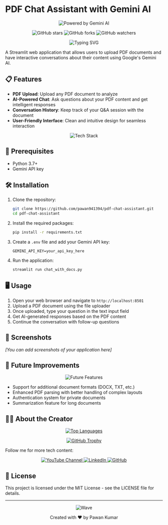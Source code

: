 # PDF Chat Assistant with Gemini AI

<p align="center">
  <img src="https://img.shields.io/badge/Powered%20By-Gemini%20AI-blue?style=for-the-badge&logo=google&logoColor=white" alt="Powered by Gemini AI"/>
</p>

<div align="center">
  
  ![GitHub stars](https://img.shields.io/github/stars/pawan941394/pdf-chat-assistant?style=social)
  ![GitHub forks](https://img.shields.io/github/forks/pawan941394/pdf-chat-assistant?style=social)
  ![GitHub watchers](https://img.shields.io/github/watchers/pawan941394/pdf-chat-assistant?style=social)
  
</div>

<p align="center">
  <img src="https://readme-typing-svg.herokuapp.com?font=Fira+Code&pause=1000&color=0969DA&center=true&vCenter=true&width=435&lines=Chat+with+your+PDF+documents;Powered+by+Gemini+AI;Created+by+Pawan+Kumar" alt="Typing SVG" />
</p>

A Streamlit web application that allows users to upload PDF documents and have interactive conversations about their content using Google's Gemini AI.

## 📋 Features

- **PDF Upload**: Upload any PDF document to analyze
- **AI-Powered Chat**: Ask questions about your PDF content and get intelligent responses
- **Conversation History**: Keep track of your Q&A session with the document
- **User-Friendly Interface**: Clean and intuitive design for seamless interaction

<p align="center">
  <img src="https://github-readme-tech-stack.vercel.app/api/cards?title=Technology+Stack&lineCount=1&theme=github&line1=streamlit,Streamlit,FF4B4B;google,Gemini+AI,4285F4;python,Python,3776AB" alt="Tech Stack" />
</p>

## 📝 Prerequisites

- Python 3.7+
- Gemini API key

## 🛠️ Installation

1. Clone the repository:
   ```bash
   git clone https://github.com/pawan941394/pdf-chat-assistant.git
   cd pdf-chat-assistant
   ```

2. Install the required packages:
   ```bash
   pip install -r requirements.txt
   ```

3. Create a `.env` file and add your Gemini API key:
   ```
   GEMINI_API_KEY=your_api_key_here
   ```

4. Run the application:
   ```bash
   streamlit run chat_with_docs.py
   ```

## 🖥️ Usage

1. Open your web browser and navigate to `http://localhost:8501`
2. Upload a PDF document using the file uploader
3. Once uploaded, type your question in the text input field
4. Get AI-generated responses based on the PDF content
5. Continue the conversation with follow-up questions

## 📸 Screenshots

*[You can add screenshots of your application here]*

## 🔮 Future Improvements

<p align="center">
  <img src="https://readme-typing-svg.herokuapp.com?font=Fira+Code&pause=1000&color=27A641&center=true&vCenter=true&width=435&lines=More+document+formats;Enhanced+PDF+parsing;Authentication+system;Document+summarization" alt="Future Features" />
</p>

- Support for additional document formats (DOCX, TXT, etc.)
- Enhanced PDF parsing with better handling of complex layouts
- Authentication system for private documents
- Summarization feature for long documents

## 👨‍💻 About the Creator



<p align="center">
  <a href="https://github.com/pawan941394">
    <img src="https://github-readme-stats.vercel.app/api/top-langs/?username=pawan941394&layout=compact&theme=radical&hide_border=true&langs_count=8" alt="Top Languages" />
  </a>
</p>

<p align="center">
  <a href="https://github.com/pawan941394">
    <img src="https://github-profile-trophy.vercel.app/?username=pawan941394&theme=darkhub&no-frame=true&row=1" alt="GitHub Trophy" />
  </a>
</p>

Follow me for more tech content:

<p align="center">
  <a href="https://www.youtube.com/channel/UClgbj0iYh5mqY_81CMCw25Q">
    <img src="https://img.shields.io/badge/YouTube-Subscribe-FF0000?style=for-the-badge&logo=youtube" alt="YouTube Channel">
  </a>
  <a href="https://www.linkedin.com/in/pawan941394/">
    <img src="https://img.shields.io/badge/LinkedIn-Connect-0077B5?style=for-the-badge&logo=linkedin" alt="LinkedIn">
  </a>
  <a href="https://github.com/pawan941394">
    <img src="https://img.shields.io/badge/GitHub-Follow-181717?style=for-the-badge&logo=github" alt="GitHub">
  </a>
</p>

## 📄 License

This project is licensed under the MIT License - see the LICENSE file for details.

---

<p align="center">
  <img src="https://capsule-render.vercel.app/api?type=waving&color=gradient&height=100&section=footer" alt="Wave" />
</p>

<div align="center">
  Created with ❤️ by Pawan Kumar
</div>
